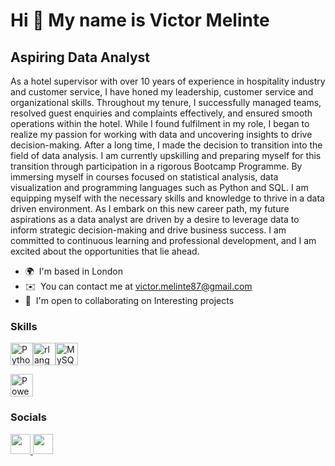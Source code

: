 Hi 👋 My name is Victor Melinte
===============================

Aspiring Data Analyst
---------------------

As a hotel supervisor with over 10 years of experience in hospitality industry and customer service, I have honed my leadership, customer service and organizational skills. Throughout my tenure, I successfully managed teams, resolved guest enquiries and complaints effectively, and ensured smooth operations within the hotel. While I found fulfilment in my role, I began to realize my passion for working with data and uncovering insights to drive decision-making. After a long time, I made the decision to transition into the field of data analysis. I am currently upskilling and preparing myself for this transition through participation in a rigorous Bootcamp Programme. By immersing myself in courses focused on statistical analysis, data visualization and programming languages such as Python and SQL. I am equipping myself with the necessary skills and knowledge to thrive in a data driven environment. As I embark on this new career path, my future aspirations as a data analyst are driven by a desire to leverage data to inform strategic decision-making and drive business success. I am committed to continuous learning and professional development, and I am excited about the opportunities that lie ahead.

* 🌍  I'm based in London
* ✉️  You can contact me at [victor.melinte87@gmail.com](mailto:victor.melinte87@gmail.com)
* 🤝  I'm open to collaborating on Interesting projects

### Skills


<p align="left">
<a href="https://www.python.org/" target="_blank" rel="noreferrer"><img src="https://raw.githubusercontent.com/danielcranney/readme-generator/main/public/icons/skills/python-colored.svg" width="36" height="36" alt="Python" /></a><a href="https://www.r-project.org/" target="_blank" rel="noreferrer"><img src="https://raw.githubusercontent.com/danielcranney/readme-generator/main/public/icons/skills/rlang-colored.svg" width="36" height="36" alt="rlang" /></a><a href="https://www.mysql.com/" target="_blank" rel="noreferrer"><img src="https://raw.githubusercontent.com/danielcranney/readme-generator/main/public/icons/skills/mysql-colored.svg" width="36" height="36" alt="MySQL" /></a>
</p>
<a href="https://www.microsoft.com/en-us/power-platform/products/power-bi" target="_blank" rel="noreferrer"><img src="https://cdn.worldvectorlogo.com/logos/power-bi.svg" width="36" height="36" alt="Power bi" /></a>


### Socials

<p align="left"> <a href="https://www.github.com/VictorMelinte" target="_blank" rel="noreferrer"> <picture> <source media="(prefers-color-scheme: dark)" srcset="https://raw.githubusercontent.com/danielcranney/readme-generator/main/public/icons/socials/github-dark.svg" /> <source media="(prefers-color-scheme: light)" srcset="https://raw.githubusercontent.com/danielcranney/readme-generator/main/public/icons/socials/github.svg" /> <img src="https://raw.githubusercontent.com/danielcranney/readme-generator/main/public/icons/socials/github.svg" width="32" height="32" /> </picture> </a> <a href="https://www.linkedin.com/in/victor-melinte" target="_blank" rel="noreferrer"> <picture> <source media="(prefers-color-scheme: dark)" srcset="https://raw.githubusercontent.com/danielcranney/readme-generator/main/public/icons/socials/linkedin-dark.svg" /> <source media="(prefers-color-scheme: light)" srcset="https://raw.githubusercontent.com/danielcranney/readme-generator/main/public/icons/socials/linkedin.svg" /> <img src="https://raw.githubusercontent.com/danielcranney/readme-generator/main/public/icons/socials/linkedin.svg" width="32" height="32" /> </picture> </a></p>
